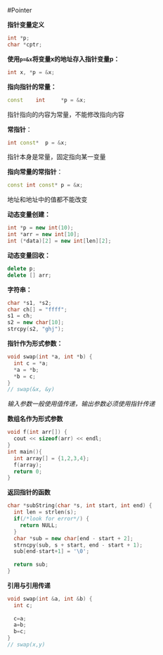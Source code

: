 #Pointer

**指针变量定义**

```c++
int *p;
char *cptr;
```

**使用`p=&x`将变量x的地址存入指针变量p：**

```c++
int x, *p = &x;
```

**指向指针的常量：**

```c++
const	 int	 *p = &x;
```

指针指向的内容为常量，不能修改指向内容

**常指针**：

``` c++
int	const*	p = &x;
```

指针本身是常量，固定指向某一变量

**指向常量的常指针**：

```C++
const int const* p = &x;
```

地址和地址中的值都不能改变



**动态变量创建：**

```c++
int *p = new int(10);	
int *arr = new int[10];
int (*data)[2] = new int[len][2];
```

**动态变量回收：**

```C++
delete p;
delete [] arr;
```



**字符串：**

```C++
char *s1, *s2;
char ch[] = "ffff";
s1 = ch;
s2 = new char[10];
strcpy(s2, "ghj");
```



**指针作为形式参数：**

```C++
void swap(int *a, int *b) {
  int c = *a;
  *a = *b;
  *b = c;
}
// swap(&x, &y)
```

*输入参数一般使用值传递，输出参数必须使用指针传递*

**数组名作为形式参数**

```c++
void f(int arr[]) {
  cout << sizeof(arr) << endl;
}
int main(){
  int array[] = {1,2,3,4};
  f(array);
  return 0;
}
```

**返回指针的函数**

```c++
char *subString(char *s, int start, int end) {
  int len = strlen(s);
  if(/*look for error*/) {
    return NULL;
  }
  char *sub = new char[end - start + 2];
  strncpy(sub, s + start, end - start + 1);
  sub[end-start+1] = '\0';
  
  return sub;
}
```



**引用与引用传递**

```c++
void swap(int &a, int &b) {
  int c;
  
  c=a;
  a=b;
  b=c;
}
// swap(x,y)
```

